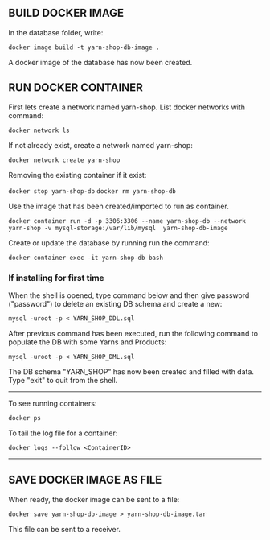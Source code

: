 
## BUILD DOCKER IMAGE 

In the database folder, write:

`docker image build -t yarn-shop-db-image .`

A docker image of the database has now been created.


## RUN DOCKER CONTAINER

First lets create a network named yarn-shop. List docker networks with command:

`docker network ls`

If not already exist, create a network named yarn-shop:

`docker network create yarn-shop`

Removing the existing container if it exist:

`docker stop yarn-shop-db`
`docker rm yarn-shop-db`

Use the image that has been created/imported to run as container. 

`docker container run -d -p 3306:3306 --name yarn-shop-db --network yarn-shop -v mysql-storage:/var/lib/mysql  yarn-shop-db-image`

Create or update the database by running run the command:

`docker container exec -it yarn-shop-db bash`

### If installing for first time

When the shell is opened, type command below and then give password ("password") to delete an existing DB schema and create a new:

`mysql -uroot -p < YARN_SHOP_DDL.sql`

After previous command has been executed, run the following command to populate the DB with some Yarns and Products:

`mysql -uroot -p < YARN_SHOP_DML.sql`


The DB schema "YARN_SHOP" has now been created and filled with data. Type "exit" to quit from the shell.


-----------

To see running containers:

`docker ps`

To tail the log file for a container:

`docker logs --follow <ContainerID>`

-----------


## SAVE DOCKER IMAGE AS FILE

When ready, the docker image can be sent to a file:

`docker save yarn-shop-db-image > yarn-shop-db-image.tar`

This file can be sent to a receiver.

